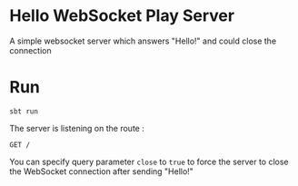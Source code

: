 Hello WebSocket Play Server
=================================

A simple websocket server which answers "Hello!" and could close the connection

# Run

```
sbt run
```

The server is listening on the route :
```
GET /
```

You can specify query parameter `close` to `true` to force the server to close the WebSocket connection after sending "Hello!"